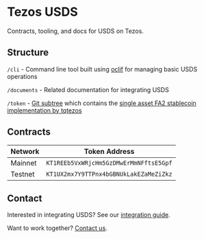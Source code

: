 # Tezos USDS
Contracts, tooling, and docs for USDS on Tezos.

## Structure
`/cli` - Command line tool built using [oclif](https://oclif.io/) for managing basic USDS operations

`/documents` - Related documentation for integrating USDS

`/token` - [Git subtree](https://github.com/git/git/blob/master/contrib/subtree/git-subtree.txt) which contains the [single asset FA2 stablecoin implementation by tqtezos](https://github.com/tqtezos/stablecoin)

## Contracts
| Network | Token Address                          |
| ------- | -------------------------------------- |
| Mainnet | `KT1REEb5VxWRjcHm5GzDMwErMmNFftsE5Gpf` |
| Testnet | `KT1UX2mx7Y9TTPnx4bGBNUkLakEZaMeZiZkz` |

## Contact
Interested in integrating USDS? See our [integration guide](../usds-tezos-contracts/documents/technical-integration-guide.md).

Want to work together? [Contact us](https://www.stably.io/contact/).
